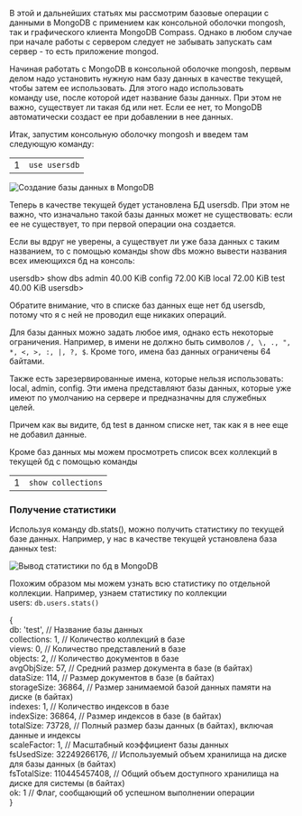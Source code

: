 В этой и дальнейших статьях мы рассмотрим базовые операции с данными в MongoDB с примением как консольной оболочки mongosh, так и графического клиента MongoDB Compass. Однако в любом случае при начале работы с сервером следует не забывать запускать сам сервер - то есть приложение mongod.

Начиная работать с MongoDB в консольной оболочке mongosh, первым делом надо установить нужную нам базу данных в качестве текущей, чтобы затем ее использовать. Для этого надо использовать команду use, после которой идет название базы данных. При этом не важно, существует ли такая бд или нет. Если ее нет, то MongoDB автоматически создаст ее при добавлении в нее данных.

Итак, запустим консольную оболочку mongosh и введем там следующую команду:

|   |   |
|---|---|
|1|`use usersdb`|

![Создание базы данных в MongoDB](https://metanit.com/nosql/mongodb/pics/2.2.png)

Теперь в качестве текущей будет установлена БД usersdb. При этом не важно, что изначально такой базы данных может не существовать: если ее не существует, то при первой операции она создается.

Если вы вдруг не уверены, а существует ли уже база данных с таким названием, то с помощью команды show dbs можно вывести названия всех имеющихся бд на консоль:

usersdb> show dbs
admin   40.00 KiB
config  72.00 KiB
local   72.00 KiB
test    40.00 KiB
usersdb>

Обратите внимание, что в списке баз данных еще нет бд usersdb, потому что я с ней не проводил еще никаких операций.

Для базы данных можно задать любое имя, однако есть некоторые ограничения. Например, в имени не должно быть символов `/, \, ., ", *, <, >, :, |, ?, $`. Кроме того, имена баз данных ограничены 64 байтами.

Также есть зарезервированные имена, которые нельзя использовать: local, admin, config. Эти имена представляют базы данных, которые уже имеют по умолчанию на сервере и предназначны для служебных целей.

Причем как вы видите, бд test в данном списке нет, так как я в нее еще не добавил данные.

Кроме баз данных мы можем просмотреть список всех коллекций в текущей бд с помощью команды

|   |   |
|---|---|
|1|`show collections`|

### Получение статистики

Используя команду db.stats(), можно получить статистику по текущей базе данных. Например, у нас в качестве текущей установлена база данных test:

![Вывод статистики по бд в MongoDB](https://metanit.com/nosql/mongodb/pics/2.12.png)

Похожим образом мы можем узнать всю статистику по отдельной коллекции. Например, узнаем статистику по коллекции users: `db.users.stats()`

{  
db: 'test', // Название базы данных  
collections: 1, // Количество коллекций в базе  
views: 0, // Количество представлений в базе  
objects: 2, // Количество документов в базе  
avgObjSize: 57, // Средний размер документа в базе (в байтах)  
dataSize: 114, // Размер документов в базе (в байтах)  
storageSize: 36864, // Размер занимаемой базой данных памяти на диске (в байтах)  
indexes: 1, // Количество индексов в базе  
indexSize: 36864, // Размер индексов в базе (в байтах)  
totalSize: 73728, // Полный размер базы данных (в байтах), включая данные и индексы  
scaleFactor: 1, // Масштабный коэффициент базы данных  
fsUsedSize: 32249266176, // Используемый объем хранилища на диске для базы данных (в байтах)  
fsTotalSize: 110445457408, // Общий объем доступного хранилища на диске для системы (в байтах)  
ok: 1 // Флаг, сообщающий об успешном выполнении операции  
}
